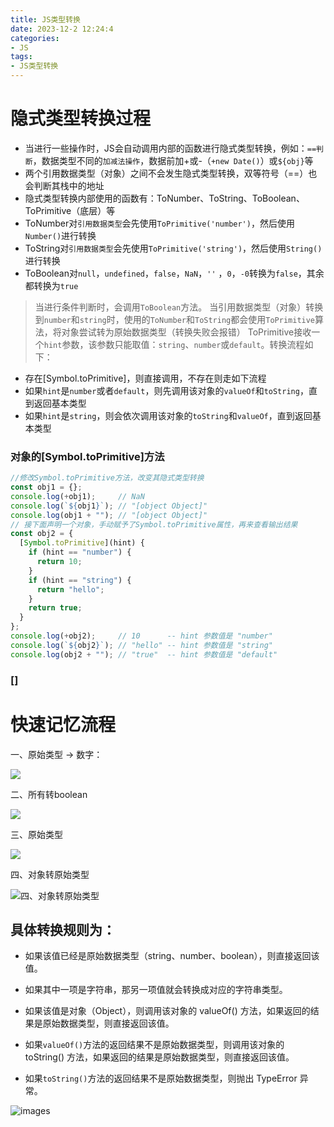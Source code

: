 ```yaml
---
title: JS类型转换
date: 2023-12-2 12:24:4
categories:
- JS
tags:
- JS类型转换
---
```


# 隐式类型转换过程
- 当进行一些操作时，JS会自动调用内部的函数进行隐式类型转换，例如：`==判断`，数据类型不同的`加减法操作`，数据前加+或-（`+new Date()`）或`${obj}`等
- 两个引用数据类型（对象）之间不会发生隐式类型转换，双等符号（==）也会判断其栈中的地址
- 隐式类型转换内部使用的函数有：ToNumber、ToString、ToBoolean、ToPrimitive（底层）等
- ToNumber对`引用数据类型`会先使用`ToPrimitive('number')`，然后使用`Number()`进行转换
- ToString对`引用数据类型`会先使用`ToPrimitive('string')`，然后使用`String()`进行转换
- ToBoolean对`null`，`undefined`，`false`，`NaN`，`''` ，`0`，`-0`转换为`false`，其余都转换为`true`

> 当进行条件判断时，会调用`ToBoolean`方法。
> 当引用数据类型（对象）转换到`number`和`string`时，使用的`ToNumber`和`ToString`都会使用`ToPrimitive`算法，将对象尝试转为原始数据类型（转换失败会报错）
> ToPrimitive接收一个`hint`参数，该参数只能取值：`string`、`number`或`default`。转换流程如下：
  - 存在[Symbol.toPrimitive]，则直接调用，不存在则走如下流程
  - 如果`hint`是`number`或者`default`，则先调用该对象的`valueOf`和`toString`，直到返回基本类型
  - 如果`hint`是`string`，则会依次调用该对象的`toString`和`valueOf`，直到返回基本类型
### 对象的[Symbol.toPrimitive]方法
```js
//修改Symbol.toPrimitive方法，改变其隐式类型转换
const obj1 = {};
console.log(+obj1);     // NaN
console.log(`${obj1}`); // "[object Object]"
console.log(obj1 + ""); // "[object Object]"
// 接下面声明一个对象，手动赋予了Symbol.toPrimitive属性，再来查看输出结果
const obj2 = {
  [Symbol.toPrimitive](hint) {
    if (hint == "number") {
      return 10;
    }
    if (hint == "string") {
      return "hello";
    }
    return true;
  }
};
console.log(+obj2);     // 10      -- hint 参数值是 "number"
console.log(`${obj2}`); // "hello" -- hint 参数值是 "string"
console.log(obj2 + ""); // "true"  -- hint 参数值是 "default"
```
### []



# 快速记忆流程

一、原始类型 -> 数字：

![](/images/1.png)

二、所有转boolean

![](/images/2.png)

三、原始类型

![](/images/3.png)

四、对象转原始类型

![四、对象转原始类型](/images/4.png)

## 具体转换规则为：

- 如果该值已经是原始数据类型（string、number、boolean），则直接返回该值。

- 如果其中一项是字符串，那另一项值就会转换成对应的字符串类型。

- 如果该值是对象（Object），则调用该对象的 valueOf() 方法，如果返回的结果是原始数据类型，则直接返回该值。

- 如果` valueOf() `方法的返回结果不是原始数据类型，则调用该对象的 toString() 方法，如果返回的结果是原始数据类型，则直接返回该值。

- 如果` toString() `方法的返回结果不是原始数据类型，则抛出 TypeError 异常。

![images](/images/Snipaste_2024-05-28_22-08-50.png)